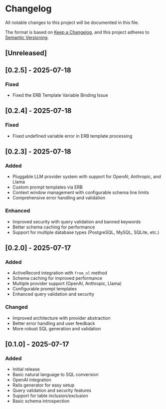 # Changelog

All notable changes to this project will be documented in this file.

The format is based on [Keep a Changelog](https://keepachangelog.com/en/1.0.0/),
and this project adheres to [Semantic Versioning](https://semver.org/spec/v2.0.0.html).

## [Unreleased]



## [0.2.5] - 2025-07-18
### Fixed
- Fixed the ERB Template Variable Binding Issue

## [0.2.4] - 2025-07-18
### Fixed
- Fixed undefined variable error in ERB template processing

## [0.2.3] - 2025-07-18
### Added
- Pluggable LLM provider system with support for OpenAI, Anthropic, and Llama
- Custom prompt templates via ERB
- Context window management with configurable schema line limits
- Comprehensive error handling and validation

### Enhanced
- Improved security with query validation and banned keywords
- Better schema caching for performance
- Support for multiple database types (PostgreSQL, MySQL, SQLite, etc.)

## [0.2.0] - 2025-07-17
### Added
- ActiveRecord integration with `from_nl` method
- Schema caching for improved performance
- Multiple provider support (OpenAI, Anthropic, Llama)
- Configurable prompt templates
- Enhanced query validation and security

### Changed
- Improved architecture with provider abstraction
- Better error handling and user feedback
- More robust SQL generation and validation

## [0.1.0] - 2025-07-17
### Added
- Initial release
- Basic natural language to SQL conversion
- OpenAI integration
- Rails generator for easy setup
- Query validation and security features
- Support for table inclusion/exclusion
- Basic schema introspection